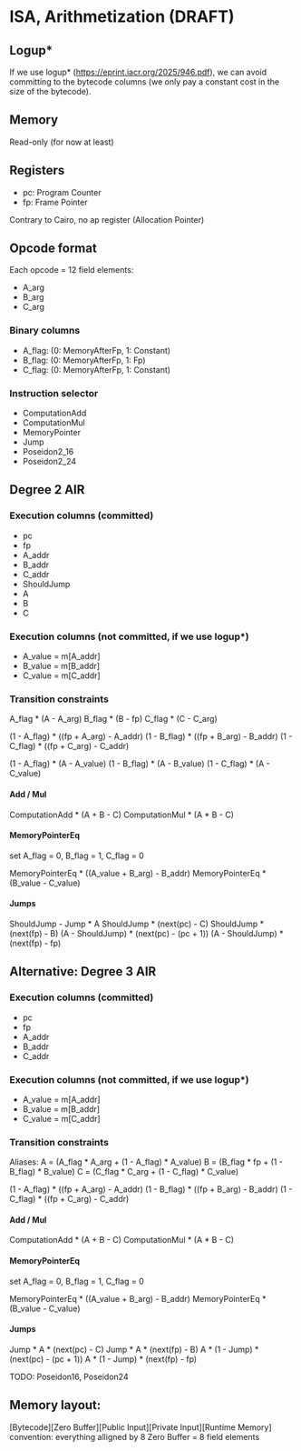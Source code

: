 # ISA, Arithmetization (DRAFT)

## Logup*

If we use logup* (https://eprint.iacr.org/2025/946.pdf), we can avoid committing to the bytecode columns (we only pay a constant cost in the size of the bytecode).


## Memory

Read-only (for now at least)

## Registers

- pc: Program Counter
- fp: Frame Pointer

Contrary to Cairo, no ap register (Allocation Pointer)

## Opcode format

Each opcode = 12 field elements:

- A_arg
- B_arg
- C_arg

### Binary columns

- A_flag: (0: MemoryAfterFp, 1: Constant)
- B_flag: (0: MemoryAfterFp, 1: Fp)
- C_flag: (0: MemoryAfterFp, 1: Constant)

### Instruction selector

- ComputationAdd
- ComputationMul
- MemoryPointer
- Jump
- Poseidon2_16
- Poseidon2_24

## Degree 2 AIR

### Execution columns (committed)

- pc
- fp
- A_addr
- B_addr
- C_addr
- ShouldJump
- A
- B
- C

### Execution columns (not committed, if we use logup*)

- A_value = m[A_addr]
- B_value = m[B_addr]
- C_value = m[C_addr]

### Transition constraints

A_flag * (A - A_arg)
B_flag * (B - fp)
C_flag * (C - C_arg)

(1 - A_flag) * ((fp + A_arg) - A_addr)
(1 - B_flag) * ((fp + B_arg) - B_addr)
(1 - C_flag) * ((fp + C_arg) - C_addr)

(1 - A_flag) * (A - A_value)
(1 - B_flag) * (A - B_value)
(1 - C_flag) * (A - C_value)

#### Add / Mul

ComputationAdd * (A + B - C)
ComputationMul * (A * B - C)

#### MemoryPointerEq

set A_flag = 0, B_flag = 1, C_flag = 0

MemoryPointerEq * ((A_value + B_arg) - B_addr)
MemoryPointerEq * (B_value - C_value)

#### Jumps

ShouldJump - Jump * A
ShouldJump * (next(pc) - C)
ShouldJump * (next(fp) - B)
(A - ShouldJump) * (next(pc) - (pc + 1))
(A - ShouldJump) * (next(fp) - fp)

## Alternative: Degree 3 AIR

### Execution columns (committed)

- pc
- fp
- A_addr
- B_addr
- C_addr

### Execution columns (not committed, if we use logup*)

- A_value = m[A_addr]
- B_value = m[B_addr]
- C_value = m[C_addr]

### Transition constraints

Aliases:
A = (A_flag * A_arg + (1 - A_flag) * A_value)
B = (B_flag * fp + (1 - B_flag) * B_value)
C = (C_flag * C_arg + (1 - C_flag) * C_value)

(1 - A_flag) * ((fp + A_arg) - A_addr)
(1 - B_flag) * ((fp + B_arg) - B_addr)
(1 - C_flag) * ((fp + C_arg) - C_addr)

#### Add / Mul

ComputationAdd * (A + B - C)
ComputationMul * (A * B - C)

#### MemoryPointerEq

set A_flag = 0, B_flag = 1, C_flag = 0

MemoryPointerEq * ((A_value + B_arg) - B_addr)
MemoryPointerEq * (B_value - C_value)

#### Jumps

Jump * A * (next(pc) - C)
Jump * A * (next(fp) - B)
A * (1 - Jump) * (next(pc) - (pc + 1))
A * (1 - Jump) * (next(fp) - fp)

TODO: Poseidon16, Poseidon24

## Memory layout:

[Bytecode][Zero Buffer][Public Input][Private Input][Runtime Memory]
convention: everything alligned by 8
Zero Buffer = 8 field elements